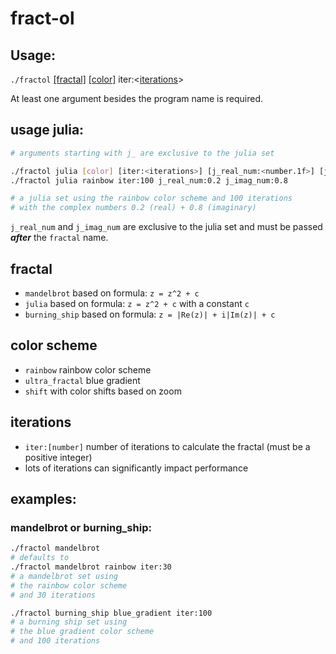 # fract-ol
## Usage:

`./fractol` [[fractal]](#fractal) [[color]](#color-scheme) iter:<[iterations](#iterations)>

At least one argument besides the program name is required.

## usage julia:
```bash
# arguments starting with j_ are exclusive to the julia set

./fractol julia [color] [iter:<iterations>] [j_real_num:<number.1f>] [j_imag_num:<number.1f>]
./fractol julia rainbow iter:100 j_real_num:0.2 j_imag_num:0.8

# a julia set using the rainbow color scheme and 100 iterations
# with the complex numbers 0.2 (real) + 0.8 (imaginary)
```

`j_real_num` and `j_imag_num` are exclusive to the julia set and	must be passed ***after*** the `fractal` name.

## fractal
- `mandelbrot` based on formula: `z = z^2 + c`
- `julia` based on formula: `z = z^2 + c` with a constant `c`
- `burning_ship` based on formula: `z = |Re(z)| + i|Im(z)| + c`

## color scheme
- `rainbow` rainbow color scheme
- `ultra_fractal` blue gradient
- `shift` with color shifts based on zoom

## iterations
- `iter:[number]` number of iterations to calculate the fractal 
(must be a positive integer)
- lots of iterations can significantly impact performance

## examples:
### mandelbrot or burning_ship:
```bash
./fractol mandelbrot
# defaults to
./fractol mandelbrot rainbow iter:30
# a mandelbrot set using
# the rainbow color scheme 
# and 30 iterations

./fractol burning_ship blue_gradient iter:100
# a burning ship set using
# the blue gradient color scheme
# and 100 iterations
```